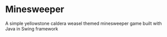 # Minesweeper
A simple yellowstone caldera weasel themed minesweeper game built with Java in Swing framework
